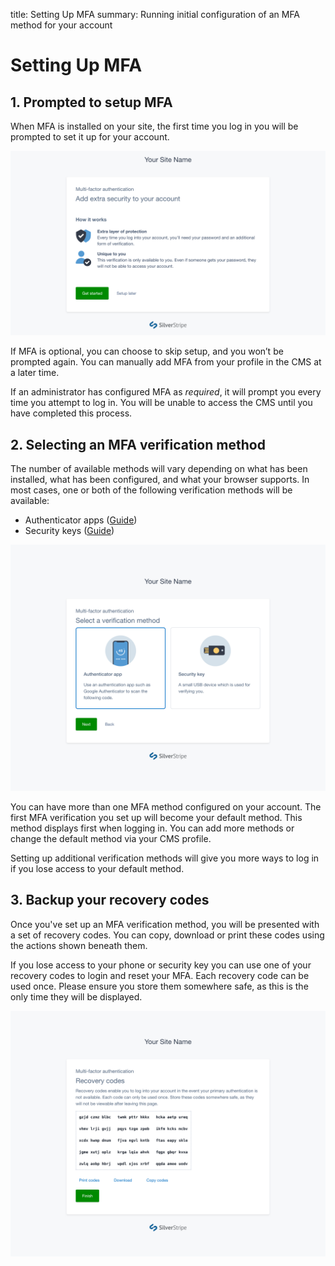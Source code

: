 title: Setting Up MFA
summary: Running initial configuration of an MFA method for your account

# Setting Up MFA

## 1. Prompted to setup MFA

When MFA is installed on your site, the first time you log in you will be
prompted to set it up for your account.

![A screenshot of the introduction step in the MFA setup flow](../_images/01-01-1-mfa-setup-intro.png)

If MFA is optional, you can choose to skip setup, and you won’t be prompted
again. You can manually add MFA from your profile in the CMS at a later time.

If an administrator has configured MFA as _required_, it will prompt you every
time you attempt to log in. You will be unable to access the CMS until you have
completed this process.

## 2. Selecting an MFA verification method

The number of available methods will vary depending on what has been installed,
what has been configured, and what your browser supports. In most cases, one or
both of the following verification methods will be available:

- Authenticator apps ([Guide](using_authenticator_apps))
- Security keys ([Guide](using_security_keys))

![A screenshot of the Select Method step in the MFA setup flow](../_images/01-01-2-mfa-select-method.png)

You can have more than one MFA method configured on your account. The first MFA
verification you set up will become your default method. This method displays
first when logging in. You can add more methods or change the default method via
your CMS profile.

<div class="hint" markdown="1">
Setting up additional verification methods will give you more ways to log in if
you lose access to your default method.
</div>

## 3. Backup your recovery codes

Once you've set up an MFA verification method, you will be presented with a set
of recovery codes. You can copy, download or print these codes using the actions
shown beneath them.

If you lose access to your phone or security key you can use one of your
recovery codes to login and reset your MFA. Each recovery code can be used once.
Please ensure you store them somewhere safe, as this is the only time they will
be displayed.

![A screenshot of the Backup Codes step in the MFA setup flow](../_images/01-01-3-mfa-backup-codes.png)
